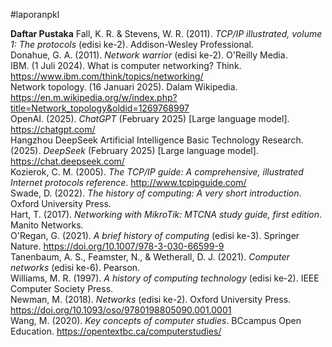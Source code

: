 #laporanpkl 

**Daftar Pustaka**
Fall, K. R. & Stevens, W. R. (2011). *TCP/IP illustrated, volume 1: The protocols* (edisi ke-2). Addison-Wesley Professional.   
Donahue, G. A. (2011). *Network warrior* (edisi ke-2). O'Reilly Media.   
IBM. (1 Juli 2024). What is computer networking? Think. https://www.ibm.com/think/topics/networking/  
Network topology. (16 Januari 2025). Dalam Wikipedia. https://en.m.wikipedia.org/w/index.php?title=Network_topology&oldid=1269768997  
OpenAI. (2025). *ChatGPT* (February 2025) \[Large language model]. https://chatgpt.com/  
Hangzhou DeepSeek Artificial Intelligence Basic Technology Research. (2025). *DeepSeek* (February 2025) \[Large language model]. https://chat.deepseek.com/    
Kozierok, C. M. (2005). *The TCP/IP guide: A comprehensive, illustrated Internet protocols reference*. http://www.tcpipguide.com/   
Swade, D. (2022). *The history of computing: A very short introduction*. Oxford University Press.   
Hart, T. (2017). *Networking with MikroTik: MTCNA study guide, first edition*. Manito Networks.   
O'Regan, G. (2021). *A brief history of computing* (edisi ke-3). Springer Nature. https://doi.org/10.1007/978-3-030-66599-9  
Tanenbaum, A. S., Feamster, N., & Wetherall, D. J. (2021). *Computer networks* (edisi ke-6). Pearson.  
Williams, M. R. (1997). *A history of computing technology* (edisi ke-2). IEEE Computer Society Press.   
Newman, M. (2018). *Networks* (edisi ke-2). Oxford University Press. https://doi.org/10.1093/oso/9780198805090.001.0001  
Wang, M. (2020). *Key concepts of computer studies*. BCcampus Open Education. https://opentextbc.ca/computerstudies/   